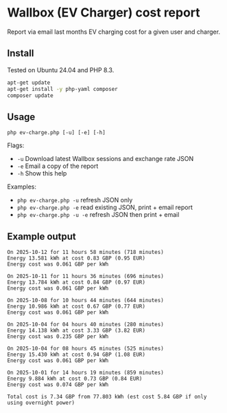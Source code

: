 # Wallbox (EV Charger) cost report

Report via email last months EV charging cost for a given user and charger.

## Install

Tested on Ubuntu 24.04 and PHP 8.3.

```bash
apt-get update
apt-get install -y php-yaml composer
composer update
```

## Usage

`php ev-charge.php [-u] [-e] [-h]`

Flags:
 - `-u` Download latest Wallbox sessions and exchange rate JSON
 - `-e` Email a copy of the report
 - `-h` Show this help

Examples:
 - `php ev-charge.php -u` refresh JSON only
 - `php ev-charge.php -e` read existing JSON, print + email report
 - `php ev-charge.php -u -e` refresh JSON then print + email

## Example output

```
On 2025-10-12 for 11 hours 58 minutes (718 minutes)
Energy 13.581 kWh at cost 0.83 GBP (0.95 EUR)
Energy cost was 0.061 GBP per kWh

On 2025-10-11 for 11 hours 36 minutes (696 minutes)
Energy 13.784 kWh at cost 0.84 GBP (0.97 EUR)
Energy cost was 0.061 GBP per kWh

On 2025-10-08 for 10 hours 44 minutes (644 minutes)
Energy 10.986 kWh at cost 0.67 GBP (0.77 EUR)
Energy cost was 0.061 GBP per kWh

On 2025-10-04 for 04 hours 40 minutes (280 minutes)
Energy 14.138 kWh at cost 3.33 GBP (3.82 EUR)
Energy cost was 0.235 GBP per kWh

On 2025-10-04 for 08 hours 45 minutes (525 minutes)
Energy 15.430 kWh at cost 0.94 GBP (1.08 EUR)
Energy cost was 0.061 GBP per kWh

On 2025-10-01 for 14 hours 19 minutes (859 minutes)
Energy 9.884 kWh at cost 0.73 GBP (0.84 EUR)
Energy cost was 0.074 GBP per kWh

Total cost is 7.34 GBP from 77.803 kWh (est cost 5.84 GBP if only using overnight power)
```
